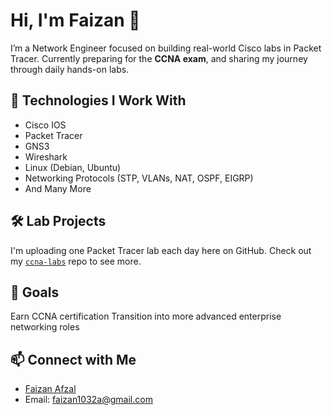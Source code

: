 # Hi, I'm Faizan 👋

I’m a Network Engineer focused on building real-world Cisco labs in Packet Tracer. Currently preparing for the **CCNA exam**, and sharing my journey through daily hands-on labs.

## 🔧 Technologies I Work With
- Cisco IOS
- Packet Tracer
- GNS3
- Wireshark
- Linux (Debian, Ubuntu)
- Networking Protocols (STP, VLANs, NAT, OSPF, EIGRP)
- And Many More

## 🛠️ Lab Projects
I'm uploading one Packet Tracer lab each day here on GitHub. Check out my [`ccna-labs`](https://github.com/Faizan-Afzal/ccna-labs) repo to see more.

## 🎯 Goals
Earn CCNA certification
Transition into more advanced enterprise networking roles

## 📫 Connect with Me
- [Faizan Afzal]((https://www.linkedin.com/in/faizan-afzal-52110b2a1/))
- Email: faizan1032a@gmail.com
